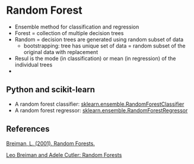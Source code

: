 # Random Forest

* Ensemble method for classification and regression
* Forest = collection of multiple decision trees
* Random = decision trees are generated using random subset of data
  * bootstrapping: tree has unique set of data = random subset of the original data with replacement
* Resul is the mode (in classification) or mean (in regression) of the individual trees
* 

## Python and scikit-learn

* A random forest classifier: [sklearn.ensemble.RandomForestClassifier](http://scikit-learn.org/stable/modules/generated/sklearn.ensemble.RandomForestClassifier.html#sklearn.ensemble.RandomForestClassifier)
* A random forest regressor: [sklearn.ensemble.RandomForestRegressor](http://scikit-learn.org/stable/modules/generated/sklearn.ensemble.RandomForestRegressor.html#sklearn.ensemble.RandomForestRegressor)

## References

[Breiman, L. (2001). Random Forests.](https://www.stat.berkeley.edu/~breiman/randomforest2001.pdf)

[Leo Breiman and Adele Cutler: Random Forests](https://www.stat.berkeley.edu/~breiman/RandomForests/)
